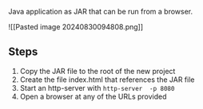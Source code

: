 Java application as JAR that can be run from a browser.

![[Pasted image 20240830094808.png]]


## Steps
1. Copy the JAR file to the root of the new project
2. Create the file index.html that references the JAR file
3. Start an http-server with `http-server  -p 8080`
4. Open a browser at any of the URLs provided
